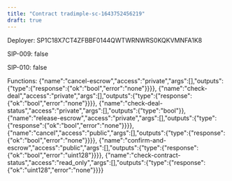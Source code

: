 ```yaml
---
title: "Contract tradimple-sc-1643752456219"
draft: true
---
```

Deployer: SP1C18X7CT4ZFBBF0144QWTWRNWRS0KQKVMNFA1K8

SIP-009: false

SIP-010: false

Functions:
{"name":"cancel-escrow","access":"private","args":[],"outputs":{"type":{"response":{"ok":"bool","error":"none"}}}}, {"name":"check-deal","access":"private","args":[],"outputs":{"type":{"response":{"ok":"bool","error":"none"}}}}, {"name":"check-deal-status","access":"private","args":[],"outputs":{"type":"bool"}}, {"name":"release-escrow","access":"private","args":[],"outputs":{"type":{"response":{"ok":"bool","error":"none"}}}}, {"name":"cancel","access":"public","args":[],"outputs":{"type":{"response":{"ok":"bool","error":"none"}}}}, {"name":"confirm-and-escrow","access":"public","args":[],"outputs":{"type":{"response":{"ok":"bool","error":"uint128"}}}}, {"name":"check-contract-status","access":"read_only","args":[],"outputs":{"type":{"response":{"ok":"uint128","error":"none"}}}}
